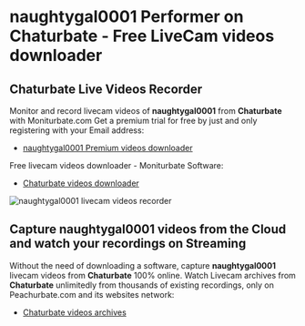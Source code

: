 # naughtygal0001 Performer on Chaturbate - Free LiveCam videos downloader

## Chaturbate Live Videos Recorder

Monitor and record livecam videos of **naughtygal0001** from **Chaturbate** with Moniturbate.com
Get a premium trial for free by just and only registering with your Email address:
* [naughtygal0001 Premium videos downloader](https://moniturbate.com/request-demo-licence-key.html)

Free livecam videos downloader - Moniturbate Software:
* [Chaturbate videos downloader](https://moniturbate.com/moniturbate-download-software.html)

![naughtygal0001 livecam videos recorder](https://peachurnet.com/templates/moniturbate-software.png)


## Capture naughtygal0001 videos from the Cloud and watch your recordings on Streaming

Without the need of downloading a software, capture **naughtygal0001** livecam videos from **Chaturbate** 100% online.
Watch Livecam archives from **Chaturbate** unlimitedly from thousands of existing recordings, only on Peachurbate.com and its websites network:
* [Chaturbate videos archives](https://peachurnet.com/)